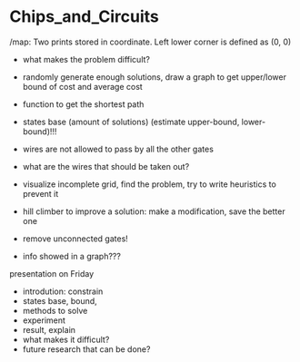 # Chips_and_Circuits

/map:
    Two prints stored in coordinate.
    Left lower corner is defined as (0, 0)
    
 - what makes the problem difficult?
 - randomly generate enough solutions, 
 draw a graph to get upper/lower bound of cost and average cost
 - function to get the shortest path
 
 
 
 - states base (amount of solutions) 
 (estimate upper-bound, lower-bound)!!!
 
 - wires are not allowed to pass by all the other gates
 - what are the wires that should be taken out?
 - visualize incomplete grid, find the problem, try to write heuristics to prevent it
 - hill climber to improve a solution: make a modification, save the better one
 - remove unconnected gates!
 - info showed in a graph???
 
presentation on Friday
 - introdution: constrain
 - states base, bound,
 - methods to solve
 - experiment
 - result, explain
 - what makes it difficult?
 - future research that can be done?
 